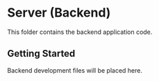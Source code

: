 # Server (Backend)

This folder contains the backend application code.

## Getting Started

Backend development files will be placed here.